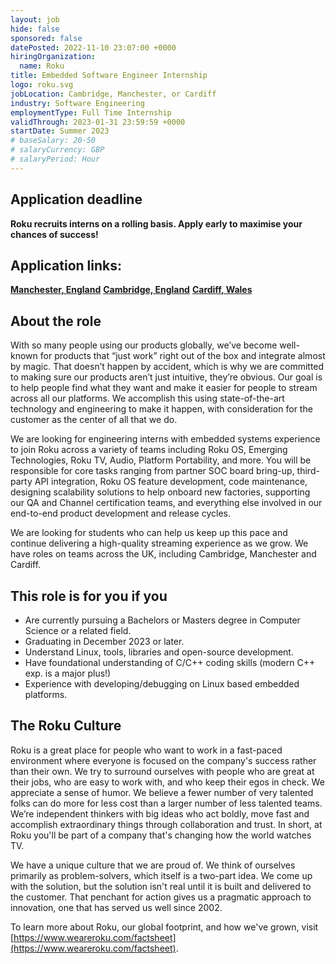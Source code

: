 ```yaml
---
layout: job
hide: false
sponsored: false
datePosted: 2022-11-10 23:07:00 +0000
hiringOrganization:
  name: Roku
title: Embedded Software Engineer Internship
logo: roku.svg
jobLocation: Cambridge, Manchester, or Cardiff
industry: Software Engineering
employmentType: Full Time Internship
validThrough: 2023-01-31 23:59:59 +0000
startDate: Summer 2023
# baseSalary: 20-50
# salaryCurrency: GBP
# salaryPeriod: Hour
---
```


## Application deadline
**Roku recruits interns on a rolling basis. Apply early to maximise your chances of success!**

## Application links:
[**Manchester, England**](https://www.weareroku.com/jobs/software-engineer-intern-embedded-manchester-england-united-kingdom)
[**Cambridge, England**](https://www.weareroku.com/jobs/software-engineer-intern-embedded-cambridge-england-united-kingdom)
[**Cardiff, Wales**](https://www.weareroku.com/jobs/software-engineer-intern-embedded-cardiff-wales-united-kingdom)

## About the role  
With so many people using our products globally, we’ve become well-known for products that “just work” right out of the box and integrate almost by magic. That doesn’t happen by accident, which is why we are committed to making sure our products aren’t just intuitive, they’re obvious. Our goal is to help people find what they want and make it easier for people to stream across all our platforms. We accomplish this using state-of-the-art technology and engineering to make it happen, with consideration for the customer as the center of all that we do.

We are looking for engineering interns with embedded systems experience to join Roku across a variety of teams including Roku OS, Emerging Technologies, Roku TV, Audio, Platform Portability, and more. You will be responsible for core tasks ranging from partner SOC board bring-up, third-party API integration, Roku OS feature development, code maintenance, designing scalability solutions to help onboard new factories, supporting our QA and Channel certification teams, and everything else involved in our end-to-end product development and release cycles.

We are looking for students who can help us keep up this pace and continue delivering a high-quality streaming experience as we grow. We have roles on teams across the UK, including Cambridge, Manchester and Cardiff.


## This role is for you if you
- Are currently pursuing a Bachelors or Masters degree in Computer Science or a related field.
- Graduating in December 2023 or later.
- Understand Linux, tools, libraries and open-source development.
- Have foundational understanding of C/C++ coding skills (modern C++ exp. is a major plus!)
- Experience with developing/debugging on Linux based embedded platforms.


## The Roku Culture
Roku is a great place for people who want to work in a fast-paced environment where everyone is focused on the company's success rather than their own. We try to surround ourselves with people who are great at their jobs, who are easy to work with, and who keep their egos in check. We appreciate a sense of humor. We believe a fewer number of very talented folks can do more for less cost than a larger number of less talented teams. We’re independent thinkers with big ideas who act boldly, move fast and accomplish extraordinary things through collaboration and trust. In short, at Roku you'll be part of a company that's changing how the world watches TV. 

We have a unique culture that we are proud of. We think of ourselves primarily as problem-solvers, which itself is a two-part idea. We come up with the solution, but the solution isn't real until it is built and delivered to the customer. That penchant for action gives us a pragmatic approach to innovation, one that has served us well since 2002. 

To learn more about Roku, our global footprint, and how we've grown, visit [https://www.weareroku.com/factsheet](https://www.weareroku.com/factsheet).